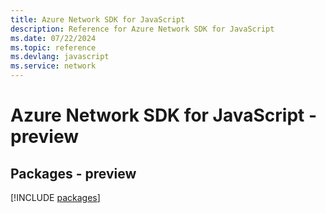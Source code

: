 ```yaml
---
title: Azure Network SDK for JavaScript
description: Reference for Azure Network SDK for JavaScript
ms.date: 07/22/2024
ms.topic: reference
ms.devlang: javascript
ms.service: network
---
```

# Azure Network SDK for JavaScript - preview
## Packages - preview
[!INCLUDE [packages](network-index.md)]